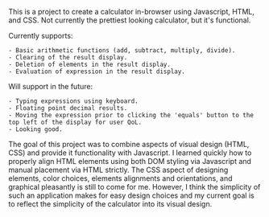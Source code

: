 This is a project to create a calculator in-browser using Javascript, HTML, and CSS. Not currently the prettiest looking calculator, but it's functional.

Currently supports:

    - Basic arithmetic functions (add, subtract, multiply, divide).
    - Clearing of the result display.
    - Deletion of elements in the result display.
    - Evaluation of expression in the result display.

Will support in the future:

    - Typing expressions using keyboard.
    - Floating point decimal results.
    - Moving the expression prior to clicking the 'equals' button to the top left of the display for user QoL.
    - Looking good.


The goal of this project was to combine aspects of visual design (HTML, CSS) and provide it functionality with Javascript. I learned quickly how to properly align HTML elements using both DOM styling via Javascript and manual placement via HTML strictly. The CSS aspect of designing elements, color choices, elements alignments and orientations, and graphical pleasantly is still to come for me. However, I think the simplicity of such an application makes for easy design choices and my current goal is to reflect the simplicity of the calculator into its visual design.